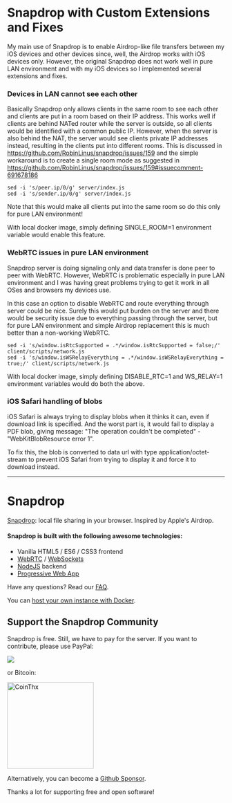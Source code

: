 # Snapdrop with Custom Extensions and Fixes

My main use of Snapdrop is to enable Airdrop-like file transfers between my iOS devices and other devices since, well, the Airdrop works with iOS devices only.
However, the original Snapdrop does not work well in pure LAN environment and with my iOS devices so I implemented several extensions and fixes.

### Devices in LAN cannot see each other

Basically Snapdrop only allows clients in the same room to see each other and clients are put in a room based on their IP address.
This works well if clients are behind NATed router while the server is outside, so all clients would be identified with a common public IP.
However, when the server is also behind the NAT, the server would see clients private IP addresses instead, resulting in the clients put into different rooms.
This is discussed in https://github.com/RobinLinus/snapdrop/issues/159 and the simple workaround is to create a single room mode as suggested in https://github.com/RobinLinus/snapdrop/issues/159#issuecomment-691678186

```
sed -i 's/peer.ip/0/g' server/index.js
sed -i 's/sender.ip/0/g' server/index.js
```

Note that this would make all clients put into the same room so do this only for pure LAN environment!

With local docker image, simply defining SINGLE_ROOM=1 environment variable would enable this feature.

### WebRTC issues in pure LAN environment

Snapdrop server is doing signaling only and data transfer is done peer to peer with WebRTC.
However, WebRTC is problematic especially in pure LAN environment and I was having great problems trying to get it work in all OSes and browsers my devices use.

In this case an option to disable WebRTC and route everything through server could be nice. 
Surely this would put burden on the server and there would be security issue due to everything passing through the server, but for pure LAN environment and simple Airdrop replacement this is much better than a non-working WebRTC.

```
sed -i 's/window.isRtcSupported = .*/window.isRtcSupported = false;/' client/scripts/network.js
sed -i 's/window.isWSRelayEverything = .*/window.isWSRelayEverything = true;/' client/scripts/network.js
```

With local docker image, simply defining DISABLE_RTC=1 and WS_RELAY=1 environment variables would do both the above.


### iOS Safari handling of blobs

iOS Safari is always trying to display blobs when it thinks it can, even if download link is specified.
And the worst part is, it would fail to display a PDF blob, giving message: "The operation couldn't be completed" - "WebKitBlobResource error 1".

To fix this, the blob is converted to data url with type application/octet-stream to prevent iOS Safari from trying to display it and force it to download instead.
 
---

# Snapdrop 

[Snapdrop](https://snapdrop.net): local file sharing in your browser. Inspired by Apple's Airdrop.


#### Snapdrop is built with the following awesome technologies:
* Vanilla HTML5 / ES6 / CSS3 frontend
* [WebRTC](http://webrtc.org/) / [WebSockets](http://www.websocket.org/)
* [NodeJS](https://nodejs.org/en/) backend
* [Progressive Web App](https://de.wikipedia.org/wiki/Progressive_Web_App)


Have any questions? Read our [FAQ](/docs/faq.md).

You can [host your own instance with Docker](/docs/local-dev.md).


## Support the Snapdrop Community
Snapdrop is free. Still, we have to pay for the server. If you want to contribute, please use PayPal:

[<img src="https://www.paypalobjects.com/en_US/i/btn/btn_donateCC_LG.gif">](https://www.paypal.com/cgi-bin/webscr?cmd=_s-xclick&hosted_button_id=FTP9DXUR7LA7Q&source=url)

or Bitcoin:

[<img src="https://coins.github.io/thx/logo-color-large-pill-320px.png" alt="CoinThx" width="200"/>](https://coins.github.io/thx/#1K9zQ8f4iTyhKyHWmiDKt21cYX2QSDckWB?label=Snapdrop&message=Thanks!%20Your%20contribution%20helps%20to%20keep%20Snapdrop%20free%20for%20everybody!) 

Alternatively, you can become a [Github Sponsor](https://github.com/sponsors/RobinLinus).

Thanks a lot for supporting free and open software!


 
